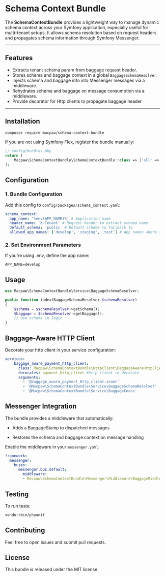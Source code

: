 # Schema Context Bundle

The **SchemaContextBundle** provides a lightweight way to manage dynamic schema context across your Symfony application, especially useful for multi-tenant setups. It allows schema resolution based on request headers and propagates schema information through Symfony Messenger.

---

## Features

- Extracts tenant schema param from baggage request header.
- Stores schema and baggage context in a global `BaggageSchemaResolver`.
- Injects schema and baggage info into Messenger messages via a middleware.
- Rehydrates schema and baggage on message consumption via a middleware.
- Provide decorator for Http clients to propagate baggage header

---

## Installation

```bash
composer require macpaw/schema-context-bundle
```

If you are not using Symfony Flex, register the bundle manually:

```php
// config/bundles.php
return [
    Macpaw\SchemaContextBundle\SchemaContextBundle::class => ['all' => true],
];
```
## Configuration
### 1. Bundle Configuration
Add this config to `config/packages/schema_context.yaml`:

```yaml
schema_context:
  app_name: '%env(APP_NAME)%' # Application name
  header_name: 'X-Tenant' # Request header to extract schema name
  default_schema: 'public' # Default schema to fallback to
  allowed_app_names: ['develop', 'staging', 'test'] # App names where schema context is allowed to change
```
### 2. Set Environment Parameters
If you're using .env, define the app name:

```env
APP_NAME=develop
```

## Usage

```php
use Macpaw\SchemaContextBundle\Service\BaggageSchemaResolver;

public function index(BaggageSchemaResolver $schemaResolver)
{
    $schema = $schemaResolver->getSchema();
    $baggage = $schemaResolver->getBaggage();
    // Use schema in logic
}
```

## Baggage-Aware HTTP Client
Decorate your http client in your service configuration:
```yaml
services:
    baggage_aware_payment_http_client:
      class: Macpaw\SchemaContextBundle\HttpClient\BaggageAwareHttpClient
      decorates: payment_http_client #http client to decorate
      arguments:
        - '@baggage_aware_payment_http_client.inner'
        - '@Macpaw\SchemaContextBundle\Service\BaggageSchemaResolver'
        - '@Macpaw\SchemaContextBundle\Service\BaggageCodec'
```

## Messenger Integration
The bundle provides a middleware that automatically:

* Adds a BaggageStamp to dispatched messages

* Restores the schema and baggage context on message handling

Enable the middleware in your `messenger.yaml`:

```yaml 
framework:
  messenger:
    buses:
      messenger.bus.default:
        middleware:
        - Macpaw\SchemaContextBundle\Messenger\Middleware\BaggageMiddleware
```

## Testing
To run tests:
```bash
vendor/bin/phpunit
```

## Contributing
Feel free to open issues and submit pull requests.

## License
This bundle is released under the MIT license.
